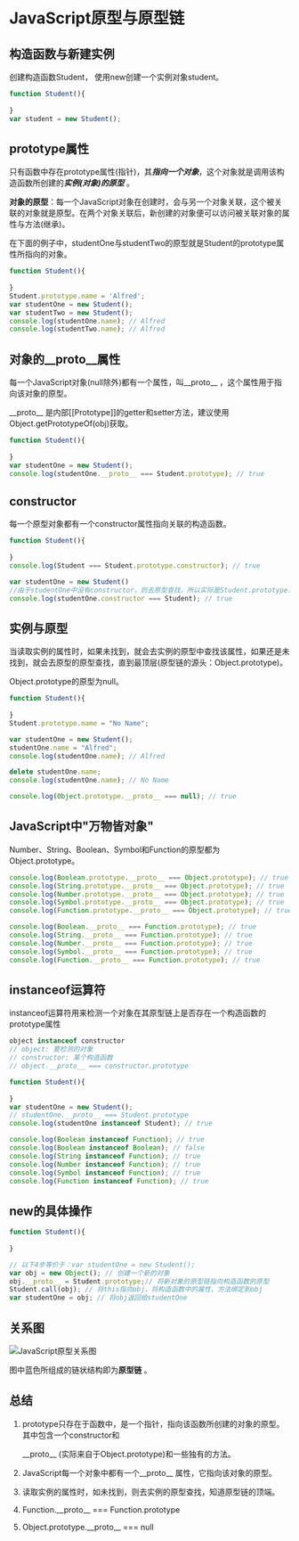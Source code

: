 # JavaScript原型与原型链

## 构造函数与新建实例

创建构造函数Student， 使用new创建一个实例对象student。

```javascript
function Student(){
  
}
var student = new Student();
```

## prototype属性

只有函数中存在prototype属性(指针)，其***指向一个对象***，这个对象就是调用该构造函数所创建的***实例(对象)的原型*** 。

**对象的原型**：每一个JavaScript对象在创建时，会与另一个对象关联，这个被关联的对象就是原型。在两个对象关联后，新创建的对象便可以访问被关联对象的属性与方法(继承)。

在下面的例子中，studentOne与studentTwo的原型就是Student的prototype属性所指向的对象。

```javascript
function Student(){
  
}
Student.prototype.name = 'Alfred';
var studentOne = new Student();
var studentTwo = new Student();
console.log(studentOne.name); // Alfred
console.log(studentTwo.name); // Alfred
```

## 对象的_\_proto\_\_属性

每一个JavaScript对象(null除外)都有一个属性，叫\_\_proto\_\_ ，这个属性用于指向该对象的原型。

\_\_proto\_\_ 是内部[[Prototype]]的getter和setter方法，建议使用Object.getPrototypeOf(obj)获取。

```javascript
function Student(){
  
}
var studentOne = new Student();
console.log(studentOne.__proto__ === Student.prototype); // true
```

## constructor

每一个原型对象都有一个constructor属性指向关联的构造函数。

```javascript
function Student(){
  
}
console.log(Student === Student.prototype.constructor); // true

var studentOne = new Student()
//由于studentOne中没有constructor，则去原型查找，所以实际是Student.prototype.constructor
console.log(studentOne.constructor === Student); // true
```

## 实例与原型

当读取实例的属性时，如果未找到，就会去实例的原型中查找该属性，如果还是未找到，就会去原型的原型查找，直到最顶层(原型链的源头：Object.prototype)。

Object.prototype的原型为null。

```javascript
function Student(){
  
}
Student.prototype.name = "No Name";

var studentOne = new Student();
studentOne.name = "Alfred";
console.log(studentOne.name); // Alfred

delete studentOne.name;
console.log(studentOne.name); // No Name

console.log(Object.prototype.__proto__ === null); // true
```

## JavaScript中"万物皆对象"

Number、String、Boolean、Symbol和Function的原型都为Object.prototype。

```javascript
console.log(Boolean.prototype.__proto__ === Object.prototype); // true
console.log(String.prototype.__proto__ === Object.prototype); // true
console.log(Number.prototype.__proto__ === Object.prototype); // true
console.log(Symbol.prototype.__proto__ === Object.prototype); // true
console.log(Function.prototype.__proto__ === Object.prototype); // true

console.log(Boolean.__proto__ === Function.prototype); // true
console.log(String.__proto__ === Function.prototype); // true
console.log(Number.__proto__ === Function.prototype); // true
console.log(Symbol.__proto__ === Function.prototype); // true
console.log(Function.__proto__ === Function.prototype); // true
```

## instanceof运算符

instanceof运算符用来检测一个对象在其原型链上是否存在一个构造函数的prototype属性

```javascript
object instanceof constructor
// object: 要检测的对象
// constructor: 某个构造函数
// object.__proto__ === constructor.prototype

function Student(){
  
}
var studentOne = new Student();
// studentOne.__proto__ === Student.prototype
console.log(studentOne instanceof Student); // true

console.log(Boolean instanceof Function); // true
console.log(Boolean instanceof Boolean); // false
console.log(String instanceof Function); // true
console.log(Number instanceof Function); // true
console.log(Symbol instanceof Function); // true
console.log(Function instanceof Function); // true
```

## new的具体操作

```javascript
function Student(){
  
}

// 以下4步等价于：var studentOne = new Student();
var obj = new Object(); // 创建一个新的对象
obj.__proto__ = Student.prototype;// 将新对象的原型链指向构造函数的原型
Student.call(obj); // 将this指向obj，将构造函数中的属性、方法绑定到obj
var studentOne = obj; // 将obj返回给studentOne
```

## 关系图

![JavaScript原型关系图 ](https://raw.githubusercontent.com/AlfredYan/JavaScript-Note/master/images/JavaScript%E5%8E%9F%E5%9E%8B%E5%85%B3%E7%B3%BB%E5%9B%BE.png)

图中蓝色所组成的链状结构即为**原型链** 。

## 总结

1. prototype只存在于函数中，是一个指针，指向该函数所创建的对象的原型。其中包含一个constructor和

   \_\_proto\_\_ (实际来自于Object.prototype)和一些独有的方法。

2. JavaScript每一个对象中都有一个\_\_proto\_\_ 属性，它指向该对象的原型。

3. 读取实例的属性时，如未找到，则去实例的原型查找，知道原型链的顶端。

4. Function.\_\_proto\_\_ === Function.prototype

5. Object.prototype.\_\_proto\_\_ === null